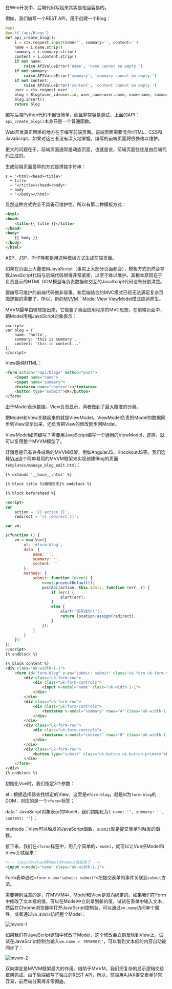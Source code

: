 在Web开发中，后端代码写起来其实是相当容易的。

例如，我们编写一个REST API，用于创建一个Blog：

```python
@api
@post('/api/blogs')
def api_create_blog():
    i = ctx.request.input(name='', summary='', content='')
    name = i.name.strip()
    summary = i.summary.strip()
    content = i.content.strip()
    if not name:
        raise APIValueError('name', 'name cannot be empty.')
    if not summary:
        raise APIValueError('summary', 'summary cannot be empty.')
    if not content:
        raise APIValueError('content', 'content cannot be empty.')
    user = ctx.request.user
    blog = Blog(user_id=user.id, user_name=user.name, name=name, summary=summary, content=content)
    blog.insert()
    return blog

```

编写后端Python代码不但很简单，而且非常容易测试，上面的API：`api_create_blog()`本身只是一个普通函数。

Web开发真正困难的地方在于编写前端页面。前端页面需要混合HTML、CSS和JavaScript，如果对这三者没有深入地掌握，编写的前端页面将很快难以维护。

更大的问题在于，前端页面通常是动态页面，也就是说，前端页面往往是由后端代码生成的。

生成前端页面最早的方式是拼接字符串：

```
s = '<html><head><title>'
  + title
  + '</title></head><body>'
  + body
  + '</body></html>'

```

显然这种方式完全不具备可维护性。所以有第二种模板方式：

```html
<html>
<head>
    <title>{{ title }}</title>
</head>
<body>
    {{ body }}
</body>
</html>

```

ASP、JSP、PHP等都是用这种模板方式生成前端页面。

如果在页面上大量使用JavaScript（事实上大部分页面都会），模板方式仍然会导致JavaScript代码与后端代码绑得非常紧密，以至于难以维护。其根本原因在于负责显示的HTML DOM模型与负责数据和交互的JavaScript代码没有分割清楚。

要编写可维护的前端代码绝非易事。和后端结合的MVC模式已经无法满足复杂页面逻辑的需要了，所以，新的[MVVM](http://en.wikipedia.org/wiki/Model_View_ViewModel)：Model View ViewModel模式应运而生。

MVVM最早由微软提出来，它借鉴了桌面应用程序的MVC思想，在前端页面中，把Model用纯JavaScript对象表示：

```
<script>
var blog = {
    name: 'hello',
    summary: 'this is summary',
    content: 'this is content...'
};
</script>

```

View是纯HTML：

```html
<form action="/api/blogs" method="post">
    <input name="name">
    <input name="summary">
    <textarea name="content"></textarea>
    <button type="submit">OK</button>
</form>

```

由于Model表示数据，View负责显示，两者做到了最大限度的分离。

把Model和View关联起来的就是ViewModel。ViewModel负责把Model的数据同步到View显示出来，还负责把View的修改同步回Model。

ViewModel如何编写？需要用JavaScript编写一个通用的ViewModel，这样，就可以复用整个MVVM模型了。

好消息是已有许多成熟的MVVM框架，例如AngularJS，KnockoutJS等。我们选择[Vue](http://vuejs.org/)这个简单易用的MVVM框架来实现创建Blog的页面`templates/manage_blog_edit.html`：

```html
{% extends '__base__.html' %}

{% block title %}编辑日志{% endblock %}

{% block beforehead %}

<script>
var
    action = '{{ action }}',
    redirect = '{{ redirect }}';

var vm;

$(function () {
    vm = new Vue({
        el: '#form-blog',
        data: {
            name: '',
            summary: '',
            content: ''
        },
        methods: {
            submit: function (event) {
                event.preventDefault();
                postApi(action, this.$data, function (err, r) {
                    if (err) {
                        alert(err);
                    }
                    else {
                        alert('保存成功！');
                        return location.assign(redirect);
                    }
                });
            }
        }
    });
});
</script>
{% endblock %}

{% block content %}
<div class="uk-width-1-1">
    <form id="form-blog" v-on="submit: submit" class="uk-form uk-form-stacked">
        <div class="uk-form-row">
            <div class="uk-form-controls">
                <input v-model="name" class="uk-width-1-1">
            </div>
        </div>
        <div class="uk-form-row">
            <div class="uk-form-controls">
                <textarea v-model="summary" rows="4" class="uk-width-1-1"></textarea>
            </div>
        </div>
        <div class="uk-form-row">
            <div class="uk-form-controls">
                <textarea v-model="content" rows="8" class="uk-width-1-1"></textarea>
            </div>
        </div>
        <div class="uk-form-row">
            <button type="submit" class="uk-button uk-button-primary">保存</button>
        </div>
    </form>
</div>
{% endblock %}
```
初始化Vue时，我们指定3个参数：

el：根据选择器查找绑定的View，这里是`#form-blog`，就是id为`form-blog`的DOM，对应的是一个`<form>`标签；

data：JavaScript对象表示的Model，我们初始化为`{ name: '', summary: '', content: ''}`；

methods：View可以触发的JavaScript函数，`submit`就是提交表单时触发的函数。

接下来，我们在`<form>`标签中，用几个简单的`v-model`，就可以让Vue把Model和View关联起来：

```html
<!-- input的value和Model的name关联起来了 -->
<input v-model="name" class="uk-width-1-1">

```

Form表单通过`<form v-on="submit: submit">`把提交表单的事件关联到`submit`方法。

需要特别注意的是，在MVVM中，Model和View是双向绑定的。如果我们在Form中修改了文本框的值，可以在Model中立刻拿到新的值。试试在表单中输入文本，然后在Chrome浏览器中打开JavaScript控制台，可以通过`vm.name`访问单个属性，或者通过`vm.$data`访问整个Model：

![mvvm-1](http://www.liaoxuefeng.com/files/attachments/001402567990533e2cd9f6222c640b8b5eb69af551eb639000)

如果我们在JavaScript逻辑中修改了Model，这个修改会立刻反映到View上。试试在JavaScript控制台输入`vm.name = 'MVVM简介'`，可以看到文本框的内容自动被同步了：

![mvvm-2](http://www.liaoxuefeng.com/files/attachments/0014025679989948daf0dfcf4184c20a2f02f8c3a0b444d000)

双向绑定是MVVM框架最大的作用。借助于MVVM，我们把复杂的显示逻辑交给框架完成。由于后端编写了独立的REST API，所以，前端用AJAX提交表单非常容易，前后端分离得非常彻底。
